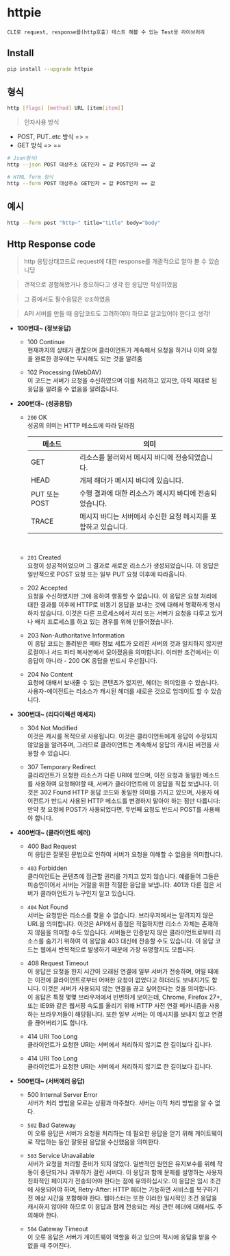 # httpie

`CLI로 request, response를(http호출) 테스트 해볼 수 있는 Test용 라이브러리`

## Install

```bash
pip install --upgrade httpie
```

## 형식
```bash
http [flags] [method] URL [item[item]]
```

> 인자사용 방식
- POST, PUT..etc 방식 => =
- GET 방식 => ==

```bash
# Json형식)
http --json POST 대상주소 GET인자 = 값 POST인자 == 값

# HTML form 형식
http --form POST 대상주소 GET인자 = 값 POST인자 == 값
```

## 예시
```bash
http --form post "http~" title="title" body="body"
```


## Http Response code 

> http 응답상태코드로 request에 대한 response를 개괄적으로 알아 볼 수 있습니당

> 갠적으로 경험해봤거나 중요하다고 생각 한 응답만 작성하였음

> 그 중에서도 필수응답은 `강조`하였음

> API 서버를 만들 때 응답코드도 고려하여야 하므로 알고있어야 한다고 생각!


- <strong>100번대~ (정보응답)</strong><br>
    - 100 Continue<br>
    현재까지의 상태가 괜찮으며 클라이언트가 계속해서 요청을 하거나 이미 요청을 완료한 경우에는 무시해도 되는 것을 알려줌


    - 102 Processing (WebDAV)<br>
    이 코드는 서버가 요청을 수신하였으며 이를 처리하고 있지만, 아직 제대로 된 응답을 알려줄 수 없음을 알려줍니다.
    


- <strong>200번대~ (성공응답)</strong><br>
    - `200` OK<br>
    성공의 의미는 HTTP 메소드에 따라 달라짐

        |메소드|의미|
        |---|---|
        |GET|리소스를 불러와서 메시지 바디에 전송되었습니다.|
        |HEAD|개체 해더가 메시지 바디에 있습니다.|
        |PUT 또는 POST|수행 결과에 대한 리소스가 메시지 바디에 전송되었습니다.|
        |TRACE|메시지 바디는 서버에서 수신한 요청 메시지를 포함하고 있습니다.|
        <br>

    - `201` Created<br>
요청이 성공적이었으며 그 결과로 새로운 리소스가 생성되었습니다. 이 응답은 일반적으로 POST 요청 또는 일부 PUT 요청 이후에 따라옵니다.

    - 202 Accepted<br>
요청을 수신하였지만 그에 응하여 행동할 수 없습니다. 이 응답은 요청 처리에 대한 결과를 이후에 HTTP로 비동기 응답을 보내는 것에 대해서 명확하게 명시하지 않습니다. 이것은 다른 프로세스에서 처리 또는 서버가 요청을 다루고 있거나 배치 프로세스를 하고 있는 경우를 위해 만들어졌습니다.

    - 203 Non-Authoritative Information<br>
이 응답 코드는 돌려받은 메타 정보 세트가 오리진 서버의 것과 일치하지 않지만 로컬이나 서드 파티 복사본에서 모아졌음을 의미합니다. 이러한 조건에서는 이 응답이 아니라     - 200 OK 응답을 반드시 우선됩니다.

    - 204 No Content<br>
요청에 대해서 보내줄 수 있는 콘텐츠가 없지만, 헤더는 의미있을 수 있습니다. 사용자-에이전트는 리소스가 캐시된 헤더를 새로운 것으로 업데이트 할 수 있습니다.



- <strong>300번대~ (리다이렉션 메세지)</strong><br>

    - 304 Not Modified<br>
    이것은 캐시를 목적으로 사용됩니다. 이것은 클라이언트에게 응답이 수정되지 않았음을 알려주며, 그러므로 클라이언트는 계속해서 응답의 캐시된 버전을 사용할 수 있습니다.

    - 307 Temporary Redirect<br>
    클라리언트가 요청한 리소스가 다른 URI에 있으며, 이전 요청과 동일한 메소드를 사용하여 요청해야할 때, 서버가 클라이언트에 이 응답을 직접 보냅니다. 이것은 302 Found HTTP 응답 코드와 동일한 의미를 가지고 있으며, 사용자 에이전트가 반드시 사용된 HTTP 메소드를 변경하지 말아야 하는 점만 다릅니다: 만약 첫 요청에 POST가 사용되었다면, 두번째 요청도 반드시 POST를 사용해야 합니다.

- <strong>400번대~ (클라이언트 에러)</strong><br>
    - 400 Bad Request<br>
    이 응답은 잘못된 문법으로 인하여 서버가 요청을 이해할 수 없음을 의미합니다.

    - `403` Forbidden<br>
    클라이언트는 콘텐츠에 접근할 권리를 가지고 있지 않습니다. 예를들어 그들은 미승인이어서 서버는 거절을 위한 적절한 응답을 보냅니다. 401과 다른 점은 서버가 클라이언트가 누구인지 알고 있습니다.

    - `404` Not Found<br>
    서버는 요청받은 리소스를 찾을 수 없습니다. 브라우저에서는 알려지지 않은 URL을 의미합니다. 이것은 API에서 종점은 적절하지만 리소스 자체는 존재하지 않음을 의미할 수도 있습니다. 서버들은 인증받지 않은 클라이언트로부터 리소스를 숨기기 위하여 이 응답을 403 대신에 전송할 수도 있습니다. 이 응답 코드는 웹에서 반복적으로 발생하기 때문에 가장 유명할지도 모릅니다.


    - 408 Request Timeout<br>
    이 응답은 요청을 한지 시간이 오래된 연결에 일부 서버가 전송하며, 어떨 때에는 이전에 클라이언트로부터 어떠한 요청이 없었다고 하더라도 보내지기도 합니다. 이것은 서버가 사용되지 않는 연결을 끊고 싶어한다는 것을 의미합니다. 이 응답은 특정 몇몇 브라우저에서 빈번하게 보이는데, Chrome, Firefox 27+, 또는 IE9와 같은 웹서핑 속도를 올리기 위해 HTTP 사전 연결 메카니즘을 사용하는 브라우저들이 해당됩니다. 또한 일부 서버는 이 메시지를 보내지 않고 연결을 끊어버리기도 합니다.


    - 414 URI Too Long<br>
    클라이언트가 요청한 URI는 서버에서 처리하지 않기로 한 길이보다 깁니다.

    - 414 URI Too Long<br>
    클라이언트가 요청한 URI는 서버에서 처리하지 않기로 한 길이보다 깁니다.


- <strong>500번대~ (서버에러 응답)</strong><br>
    - 500 Internal Server Error<br>
    서버가 처리 방법을 모르는 상황과 마주쳤다. 서버는 아직 처리 방법을 알 수 없다.

    - `502` Bad Gateway<br>
    이 오류 응답은 서버가 요청을 처리하는 데 필요한 응답을 얻기 위해 게이트웨이로 작업하는 동안 잘못된 응답을 수신했음을 의미한다.


    - `503` Service Unavailable<br>
    서버가 요청을 처리할 준비가 되지 않았다. 일반적인 원인은 유지보수를 위해 작동이 중단되거나 과부하가 걸린 서버다. 이 응답과 함께 문제를 설명하는 사용자 친화적인 페이지가 전송되어야 한다는 점에 유의하십시오. 이 응답은 임시 조건에 사용되어야 하며, Retry-After: HTTP 헤더는 가능하면 서비스를 복구하기 전 예상 시간을 포함해야 한다. 웹마스터는 또한 이러한 일시적인 조건 응답을 캐시하지 않아야 하므로 이 응답과 함께 전송되는 캐싱 관련 헤더에 대해서도 주의해야 한다.

    - `504` Gateway Timeout<br>
    이 오류 응답은 서버가 게이트웨이 역할을 하고 있으며 적시에 응답을 받을 수 없을 때 주어진다.